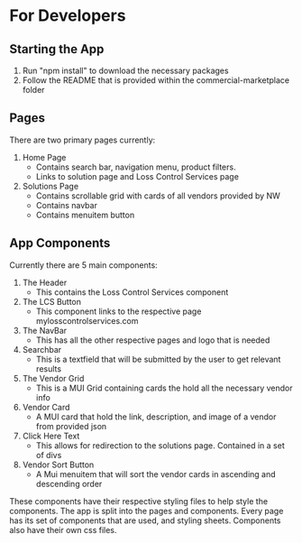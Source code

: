 # For Developers
## Starting the App
1. Run "npm install" to download the necessary packages
2. Follow the README that is provided within the commercial-marketplace folder

## Pages
There are two primary pages currently:
1. Home Page
    * Contains search bar, navigation menu, product filters.
    * Links to solution page and Loss Control Services page
2. Solutions Page
    * Contains scrollable grid with cards of all vendors provided by NW
    * Contains navbar
    * Contains menuitem button
## App Components
Currently there are 5 main components:
1. The Header
    * This contains the Loss Control Services component
2. The LCS Button
    *  This component links to the respective page mylosscontrolservices.com
3. The NavBar
    * This has all the other respective pages and logo that is needed
4. Searchbar
    * This is a textfield that will be submitted by the user to get relevant results
5. The Vendor Grid
    * This is a MUI Grid containing cards the hold all the necessary vendor info
6. Vendor Card
    * A MUI card that hold the link, description, and image of a vendor from provided json
7. Click Here Text
    * This allows for redirection to the solutions page. Contained in a set of divs
8. Vendor Sort Button
    * A Mui menuitem that will sort the vendor cards in ascending and descending order

These components have their respective styling files to help style the components.
The app is split into the pages and components. Every page has its set of components that are used, and styling sheets. Components also have their own css files.
